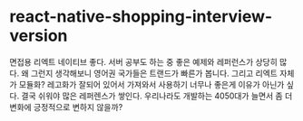 # react-native-shopping-interview-version

면접용 리엑트 네이티브 좋다. 서버 공부도 하는 중 좋은 예제와 레퍼런스가 상당히 많다. 왜 그런지 생각해보니 영어권 국가들은 트랜드가 빠른가 봅니다. 그리고 리엑트 자체가 모듈화? 레고화가 잘되어 있어서 가져와서 사용하기 너무나 좋은게 이유가 아닌가 싶다. 결국 쉬워야 많은 레퍼렌스가 쌓인다. 우리나라도 개발하는 4050대가 늘면서 좀 더 변화에 긍정적으로 변하지 않을까?
